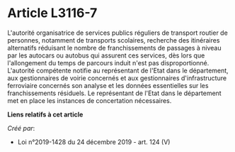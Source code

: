 # Article L3116-7

L'autorité organisatrice de services publics réguliers de transport routier de personnes, notamment de transports scolaires,
recherche des itinéraires alternatifs réduisant le nombre de franchissements de passages à niveau par les autocars ou autobus
qui assurent ces services, dès lors que l'allongement du temps de parcours induit n'est pas disproportionné. L'autorité
compétente notifie au représentant de l'Etat dans le département, aux gestionnaires de voirie concernés et aux gestionnaires
d'infrastructure ferroviaire concernés son analyse et les données essentielles sur les franchissements résiduels. Le
représentant de l'Etat dans le département met en place les instances de concertation nécessaires.

**Liens relatifs à cet article**

_Créé par_:

  - Loi n°2019-1428 du 24 décembre 2019 - art. 124 (V)
